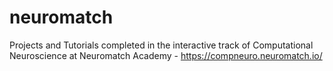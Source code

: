 # neuromatch
Projects and Tutorials completed in the interactive track of Computational Neuroscience at Neuromatch Academy - https://compneuro.neuromatch.io/
